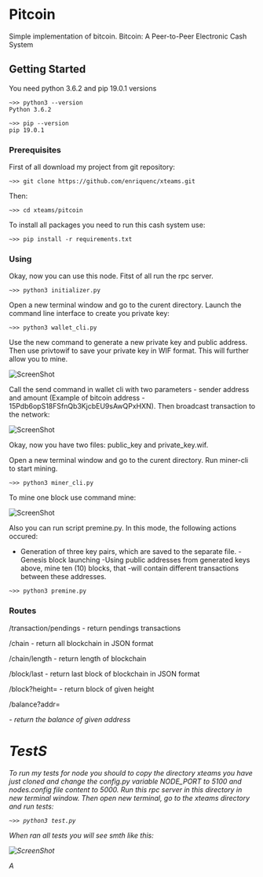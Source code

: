 # Pitcoin

Simple implementation of bitcoin.
Bitcoin: A Peer-to-Peer Electronic Cash System

## Getting Started

You need python 3.6.2 and pip 19.0.1 versions

```
~>> python3 --version
Python 3.6.2
```

```
~>> pip --version
pip 19.0.1
```

### Prerequisites

First of all download my project from git repository:

```
~>> git clone https://github.com/enriquenc/xteams.git
```

Then:

```
~>> cd xteams/pitcoin
```

To install all packages you need to run this cash system use:
```
~>> pip install -r requirements.txt
```

### Using

Okay, now you can use this node.
Fitst of all run the rpc server.
```
~>> python3 initializer.py
```

Open a new terminal window and go to the curent directory.
Launch the command line interface to create you private key:
```
~>> python3 wallet_cli.py
```
Use the new command to generate a new private key and public address.
Then use privtowif to save your private key in WIF format.
This will further allow you to mine.

![ScreenShot](https://i.imgur.com/zHAWdDP.png)

Call the send command in wallet cli with two parameters - sender address
and amount (Example of bitcoin address -  15Pdb6opS18FSfnQb3KjcbEU9sAwQPxHXN).
Then broadcast transaction to the network:

![ScreenShot](https://i.imgur.com/4aBiH7F.png)

Okay, now you have two files: public_key and private_key.wif.

Open a new terminal window and go to the curent directory.
Run miner-cli to start mining.
```
~>> python3 miner_cli.py
```
To mine one block use command mine:

![ScreenShot](https://i.imgur.com/AaFDrX2.png)

Also you can run script premine.py.
In this mode, the following actions occured:
   - Generation of three key pairs, which are saved to the separate file.
    -Genesis block launching
    -Using public addresses from generated keys above, mine ten (10) blocks, that
    -will contain different transactions between these addresses.

```
~>> python3 premine.py
```


### Routes

/transaction/pendings - return pendings transactions

/chain - return all blockchain in JSON format

/chain/length - return length of blockchain

/block/last - return last block of blockchain in JSON format

/block?height=<int> - return block of given height

/balance?addr=<address> - return the balance of given address


# TestS

To run my tests for node you should to copy the directory xteams you have just cloned
and change the config.py variable NODE_PORT to 5100 and nodes.config file content to 5000.
Run this rpc server in this directory in new terminal window.
Then open new terminal, go to the xteams directory and run tests:

```
~>> python3 test.py
```

When ran all tests you will see smth like this:

![ScreenShot](https://i.imgur.com/pB3WZD2.png)


A
